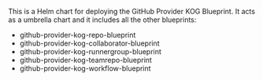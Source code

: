 
This is a Helm chart for deploying the GitHub Provider KOG Blueprint.
It acts as a umbrella chart and it includes all the other blueprints:
- github-provider-kog-repo-blueprint
- github-provider-kog-collaborator-blueprint
- github-provider-kog-runnergroup-blueprint
- github-provider-kog-teamrepo-blueprint
- github-provider-kog-workflow-blueprint
